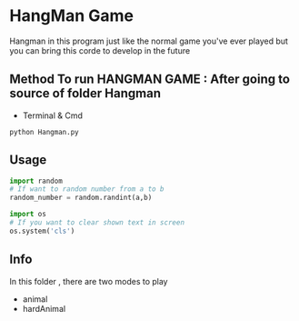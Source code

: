 # HangMan Game
Hangman in this program just like the normal game you've ever played but you can bring this corde to develop in the future

## Method To run HANGMAN GAME : After going to source of folder Hangman

- Terminal & Cmd
```
python Hangman.py
```

## Usage
```python
import random
# If want to random number from a to b
random_number = random.randint(a,b) 

import os
# If you want to clear shown text in screen
os.system('cls')
```

## Info
In this folder , there are two modes to play 
* animal
* hardAnimal
